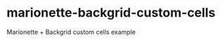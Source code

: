 marionette-backgrid-custom-cells
================================

Marionette + Backgrid custom cells example

